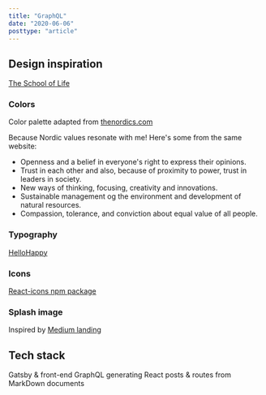 ```yaml
---
title: "GraphQL"
date: "2020-06-06"
posttype: "article"
---
```


## Design inspiration

[The School of Life](www.theschooloflife.com)

### Colors

Color palette adapted from [thenordics.com](https://www.thenordics.com/tool/color-nordic-yellow)

Because Nordic values resonate with me! Here's some from the same website:

- Openness and a belief in everyone's right to express their opinions.
- Trust in each other and also, because of proximity to power, trust in leaders in society.
- New ways of thinking, focusing, creativity and innovations.
- Sustainable management og the environment and development of natural resources.
- Compassion, tolerance, and conviction about equal value of all people.

### Typography

[HelloHappy](http://hellohappy.org/beautiful-web-type/)

### Icons

[React-icons npm package](https://github.com/react-icons/react-icons)

### Splash image

Inspired by [Medium landing](https://medium.com/about)

## Tech stack

Gatsby & front-end GraphQL generating React posts & routes from MarkDown documents
